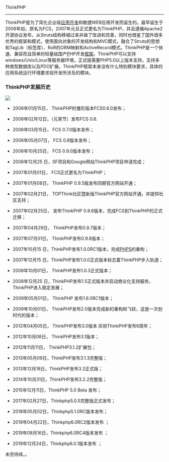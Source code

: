 ThinkPHP
--------

ThinkPHP是为了简化企业级[应用开发](https://so.csdn.net/so/search?q=%E5%BA%94%E7%94%A8%E5%BC%80%E5%8F%91&spm=1001.2101.3001.7020)和敏捷WEB应用开发而诞生的。最早诞生于2006年初，原名为FCS，2007年元旦正式更名为ThinkPHP，并且遵循Apache2开源协议发布，从Struts结构移植过来并做了改进和完善，同时也借鉴了国外很多优秀的框架和模式，使用面向对象的开发结构和MVC模式，融合了Struts的思想和TagLib（标签库）、RoR的ORM映射和ActiveRecord模式。ThinkPHP是一个快速、兼容而且简单的轻量级国产[P](https://baike.baidu.com/item/PHP%E5%BC%80%E5%8F%91%E6%A1%86%E6%9E%B6/7959388)HP开发[框架](https://so.csdn.net/so/search?q=%E6%A1%86%E6%9E%B6&spm=1001.2101.3001.7020)。ThinkPHP可以支持windows/Unix/Linux等服务器环境，正式版需要PHP5.0以上版本支持，支持多种类型数据库以及PDO扩展。ThinkPHP框架本身没有什么特别模块要求，具体的应用系统运行环境要求视开发所涉及的模块。

### ThinkPHP发展历史

[![](https://imgconvert.csdnimg.cn/aHR0cHM6Ly9ia2ltZy5jZG4uYmNlYm9zLmNvbS9waWMvYjIxYmIwNTFmODE5ODYxODAxNWQwZjk4NGFlZDJlNzM4YmQ0ZTY5MA?x-oss-process=image/format,png)](https://baike.baidu.com/pic/thinkphp/3521908/0/6f4703953d5cd7247bf480f1?fr=lemma&ct=single)

*   2006年01月15日， ThinkPHP的雏形版本FCS0.6.0发布；
*   2006年02月12日，（元宵节）发布FCS 0.6.

*   2006年03月15日， FCS 0.7.0版本发布；
*   2006年05月07日， FCS 0.8版本发布；
*   2006年10月25日， FCS 0.9.0版本发布；
*   2006年12月25 日，SF项目和Google网站ThinkPHP项目申请完成；
*   2007年01月01日， FCS正式更名为ThinkPHP；
*   2007年01月08日， ThinkPHP 0.9.5版发布同期官方网站开通；
*   2007年02月21日， TOPThink社区暨新版ThinkPHP官方网站开通，并提供社区支持；
*   2007年02月25日， 发布ThinkPHP 0.9.6版本，完成FCS到ThinkPHP的正式迁移；
*   2007年04月29日， ThinkPHP发布0.9.7版本；
*   2007年07月01日， ThinkPHP发布0.9.8版本；
*   2007年10月15 日，ThinkPHP发布1.0.0RC1版本，完成[PHP5](https://baike.baidu.com/item/PHP5)的重构；
*   2007年12月15 日，ThinkPHP发布1.0.0正式版本标志着ThinkPHP步入轨道；
*   2008年10月01日， ThinkPHP发布1.0.3正式版本；
*   2008年12月25 日，ThinkPHP发布1.5正式版本并启动商业化支持服务，ThinkPHP进入稳定发展；
*   2009年05月01日， ThinkPHP 发布1.6.0RC1版本；
*   2009年10月01日， ThinkPHP发布2.0版本完成新的重构和飞跃，这是一次划时代的版本；
*   2012年04月05日， ThinkPHP发布3.0版本 庆祝ThinkPHP发布6周年；
*   2012年10月08日， ThinkPHP发布3.1版本；
*   2012年11月11日， ThinkPHP3.1.2扩展包；
*   2013年05月09日，ThinkPHP发布3.1.3完整版；
*   2013年12月18日，ThinkPHP发布3.2正式版；
*   2014年10月31日，ThinkPHP发布3.2.2完整版；
*   2015年12月11日，ThinkPHP 5.0 Beta 发布；
*   2017年02月27日，Thinkphp5.0.5完整版正式发布；
*   2018年05月02日，Thinkphp5.1.0RC版本发布；
*   2019年04月22日，Thinkphp6.0RC2版本发布 ；
*   2019年08月16日，Thinkphp6.0RC4版本发布 ；
*   2019年12月24日，Thinkphp6.0.1版本发布 ；

未完待续。。